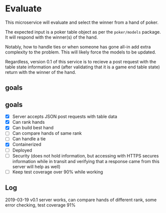 # Evaluate
This microservice will evaluate and select the winner from a hand of poker.

The expected input is a poker table object as per the `poker/models` package. It will respond with the winner(s) of the hand.

Notably, how to handle ties or when someone has gone all-in add extra complexity to the problem. This will likely force the models to be updated.

Regardless, version 0.1 of this service is to recieve a post request with the table state information and (after validating that it is a game end table state) return with the winner of the hand.

## goals
## goals
- [x] Server accepts JSON post requests with table data
- [x] Can rank hands
- [x] Can build best hand
- [ ] Can compare hands of same rank
- [ ] Can handle a tie
- [x] Containerized
- [ ] Deployed
- [ ] Security (does not hold information, but accessing with HTTPS secures information while in transit and verifying that a response came from this server will help as well)
- [ ] Keep test coverage over 90% while working

## Log
2019-03-19 v0.1 server works, can compare hands of different rank, some error checking, test coverage 91%
